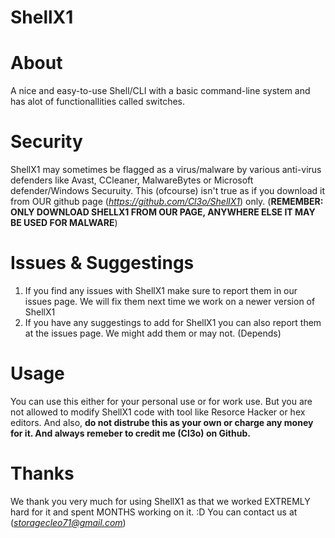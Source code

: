 # ShellX1

# About

A nice and easy-to-use Shell/CLI with a basic command-line system and has alot of functionallities called switches.



# Security

ShellX1 may sometimes be flagged as a virus/malware by various anti-virus defenders like Avast, CCleaner, MalwareBytes or Microsoft defender/Windows Securuity.
This (ofcourse) isn't true as if you download it from OUR github page (*https://github.com/Cl3o/ShellX1*) only.
(**REMEMBER: ONLY DOWNLOAD SHELLX1 FROM OUR PAGE, ANYWHERE ELSE IT MAY BE USED FOR MALWARE**)

# Issues & Suggestings

1. If you find any issues with ShellX1 make sure to report them in our issues page. We will fix them next time we work on a newer version of ShellX1
2. If you have any suggestings to add for ShellX1 you can also report them at the issues page. We might add them or may not. (Depends)

# Usage

You can use this either for your personal use or for work use. But you are not allowed to modify ShellX1 code with tool like Resorce Hacker or hex editors.
And also, **do not distrube this as your own or charge any money for it. And always remeber to credit me (Cl3o) on Github.**

# Thanks

We thank you very much for using ShellX1 as that we worked EXTREMLY hard for it and spent MONTHS working on it. :D
You can contact us at (*storagecleo71@gmail.com*)
